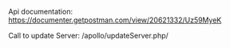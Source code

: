 Api documentation:
https://documenter.getpostman.com/view/20621332/Uz59MyeK

Call to update Server:
/apollo/updateServer.php/